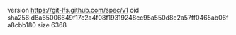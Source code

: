 version https://git-lfs.github.com/spec/v1
oid sha256:d8a65006649f17c2a4f08f19319248cc95a550d8e2a57ff0465ab06fa8cbb180
size 6368
